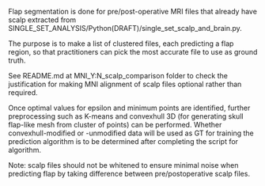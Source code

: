 Flap segmentation is done for pre/post-operative MRI files that already have scalp extracted from SINGLE_SET_ANALYSIS/Python(DRAFT)/single_set_scalp_and_brain.py.

The purpose is to make a list of clustered files, each predicting a flap region, so that practitioners can pick the most accurate file to use as ground truth.

See README.md at MNI_Y:N_scalp_comparison folder to check the justification for making MNI alignment of scalp files optional rather than required.

Once optimal values for epsilon and minimum points are identified, further preprocessing such as K-means and convexhull 3D (for generating skull flap-like mesh from cluster of points) can be performed. Whether convexhull-modified  or -unmodified data will be used as GT for training the prediction algorithm is to be determined after completing the script for algorithm. 

Note: scalp files should not be whitened to ensure minimal noise when predicting flap by taking difference between pre/postoperative scalp files.
